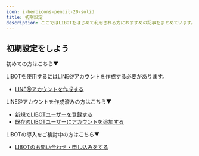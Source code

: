 ```yaml
---
icon: i-heroicons-pencil-20-solid
title: 初期設定
description: ここではLIBOTをはじめて利用される方におすすめの記事をまとめています。 
---
```



## 初期設定をしよう

初めての方はこちら▼

LIBOTを使用するにはLINE@アカウントを作成する必要があります。

- [LINE@アカウントを作成する](/docs/line-account)

LINE@アカウントを作成済みの方はこちら▼

- [新規でLIBOTユーザーを登録する](/docs/new-user) 
- [既存のLIBOTユーザーにアカウントを追加する](/docs/add-account)

LIBOTの導入をご検討中の方はこちら▼

- [LIBOTのお問い合わせ・申し込みをする](https://li.bot/contact)